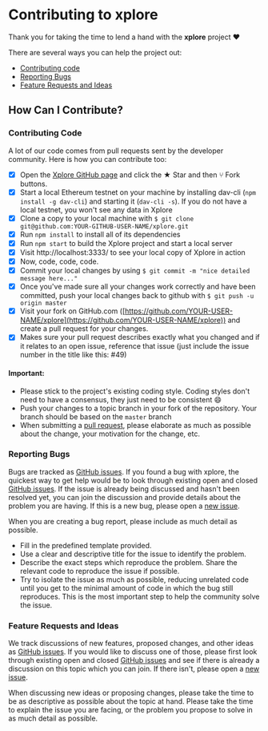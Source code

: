 # Contributing to xplore

Thank you for taking the time to lend a hand with the **xplore** project ❤️

There are several ways you can help the project out:

* [Contributing code](#contributing-code)
* [Reporting Bugs](#reporting-bugs)
* [Feature Requests and Ideas](#feature-requests-and-ideas)

## How Can I Contribute?

### Contributing Code

A lot of our code comes from pull requests sent by the developer community. Here is how you can contribute too:

- [x] Open the [Xplore GitHub page](https://github.com/DAVFoundation/xplore) and click the ★ Star and then ⑂ Fork buttons.
- [x] Start a local Ethereum testnet on your machine by installing dav-cli (`npm install -g dav-cli`) and starting it (`dav-cli -s`). If you do not have a local testnet, you won't see any data in Xplore
- [x] Clone a copy to your local machine with `$ git clone git@github.com:YOUR-GITHUB-USER-NAME/xplore.git`
- [x] Run `npm install` to install all of its dependencies
- [x] Run `npm start` to build the Xplore project and start a local server
- [x] Visit http://localhost:3333/ to see your local copy of Xplore in action
- [x] Now, code, code, code.
- [x] Commit your local changes by using `$ git commit -m "nice detailed message here..."`
- [x] Once you've made sure all your changes work correctly and have been committed, push your local changes back to github with `$ git push -u origin master`
- [x] Visit your fork on GitHub.com ([https://github.com/YOUR-USER-NAME/xplore](https://github.com/YOUR-USER-NAME/xplore)) and create a pull request for your changes.
- [x] Makes sure your pull request describes exactly what you changed and if it relates to an open issue, reference that issue (just include the issue number in the title like this: #49)

#### Important:

* Please stick to the project's existing coding style. Coding styles don't need to have a consensus, they just need to be consistent :smile:
* Push your changes to a topic branch in your fork of the repository. Your branch should be based on the `master` branch
* When submitting a [pull request](https://help.github.com/articles/using-pull-requests/), please elaborate as much as possible about the change, your motivation for the change, etc.


### Reporting Bugs

Bugs are tracked as [GitHub issues](https://github.com/DAVfoundation/xplore/issues). If you found a bug with xplore, the quickest way to get help would be to look through existing open and closed [GitHub issues](https://github.com/DAVfoundation/xplore/issues?q=is%3Aissue). If the issue is already being discussed and hasn't been resolved yet, you can join the discussion and provide details about the problem you are having. If this is a new bug, please open a [new issue](https://github.com/DAVfoundation/xplore/issues/new).

When you are creating a bug report, please include as much detail as possible.

* Fill in the predefined template provided.
* Use a clear and descriptive title for the issue to identify the problem.
* Describe the exact steps which reproduce the problem. Share the relevant code to reproduce the issue if possible.
* Try to isolate the issue as much as possible, reducing unrelated code until you get to the minimal amount of code in which the bug still reproduces. This is the most important step to help the community solve the issue.

### Feature Requests and Ideas

We track discussions of new features, proposed changes, and other ideas as [GitHub issues](https://github.com/DAVfoundation/xplore/issues). If you would like to discuss one of those, please first look through existing open and closed [GitHub issues](https://github.com/DAVfoundation/xplore/issues?q=is%3Aissue) and see if there is already a discussion on this topic which you can join. If there isn't, please open a [new issue](https://github.com/DAVfoundation/xplore/issues/new).

When discussing new ideas or proposing changes, please take the time to be as descriptive as possible about the topic at hand. Please take the time to explain the issue you are facing, or the problem you propose to solve in as much detail as possible.
